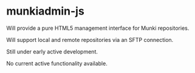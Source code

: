 # munkiadmin-js

Will provide a pure HTML5 management interface for Munki repositories. 

Will support local and remote repositories via an SFTP connection.

Still under early active development.

No current active functionality available.
